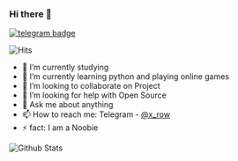 ### Hi there 👋
[![telegram badge](https://img.shields.io/badge/x_row-30302f?style=flat&logo=telegram)](https://t.me/x_row)

![Hits](https://hits.seeyoufarm.com/api/count/incr/badge.svg?url=https://github.com/sahadz/)

- 🔭 I’m currently studying
- 🌱 I’m currently learning python and playing online games
- 👯 I’m looking to collaborate on Project
- 🤔 I’m looking for help with Open Source
- 💬 Ask me about anything
- 📫 How to reach me: Telegram - [@x_row](https://t.me/x_row)
- ⚡ fact: I am a Noobie

![Github Stats](https://github-readme-stats.vercel.app/api?username=sahadz&show_icons=true&title_color=fff&icon_color=79ff97&text_color=9f9f9f)
